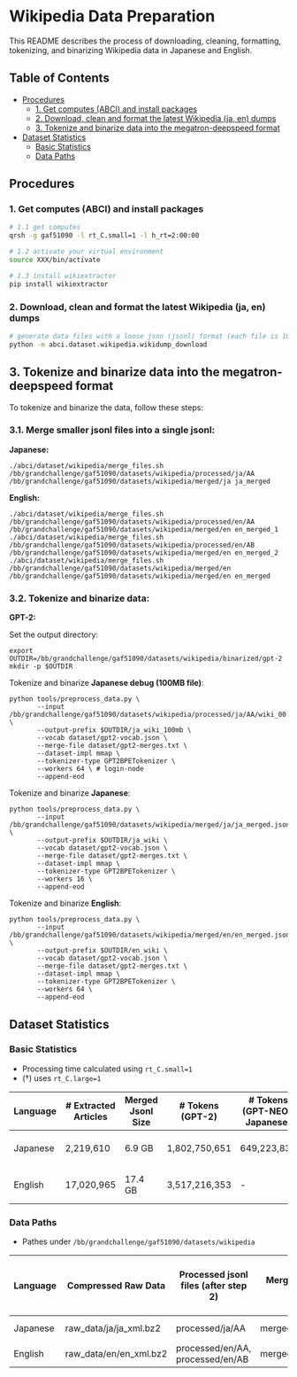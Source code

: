 # Wikipedia Data Preparation

This README describes the process of downloading, cleaning, formatting, tokenizing, and binarizing Wikipedia data in Japanese and English.

## Table of Contents
- [Procedures](#procedures)
  * [1. Get computes (ABCI) and install packages](#1-get-computes-abci-and-install-packages)
  * [2. Download, clean and format the latest Wikipedia (ja, en) dumps](#2-download-clean-and-format-the-latest-wikipedia-ja-en-dumps)
  * [3. Tokenize and binarize data into the megatron-deepspeed format](#3-tokenize-and-binarize-data-into-the-megatron-deepspeed-format)
- [Dataset Statistics](#dataset-statistics)
  * [Basic Statistics](#basic-statistics)
  * [Data Paths](#data-paths)

## Procedures

### 1. Get computes (ABCI) and install packages

```bash
# 1.1 get computes
qrsh -g gaf51090 -l rt_C.small=1 -l h_rt=2:00:00 

# 1.2 activate your virtual environment
source XXX/bin/activate

# 1.3 install wikiextractor
pip install wikiextractor
```

### 2. Download, clean and format the latest Wikipedia (ja, en) dumps

```bash
# generate data files with a loose json (jsonl) format (each file is 100MB)
python -m abci.dataset.wikipedia.wikidump_download
```

## 3. Tokenize and binarize data into the megatron-deepspeed format

To tokenize and binarize the data, follow these steps:

### 3.1. Merge smaller jsonl files into a single jsonl:

   **Japanese:**

   ```
   ./abci/dataset/wikipedia/merge_files.sh /bb/grandchallenge/gaf51090/datasets/wikipedia/processed/ja/AA /bb/grandchallenge/gaf51090/datasets/wikipedia/merged/ja ja_merged
   ```

   **English:**

   ```
   ./abci/dataset/wikipedia/merge_files.sh /bb/grandchallenge/gaf51090/datasets/wikipedia/processed/en/AA /bb/grandchallenge/gaf51090/datasets/wikipedia/merged/en en_merged_1
   ./abci/dataset/wikipedia/merge_files.sh /bb/grandchallenge/gaf51090/datasets/wikipedia/processed/en/AB /bb/grandchallenge/gaf51090/datasets/wikipedia/merged/en en_merged_2
   ./abci/dataset/wikipedia/merge_files.sh /bb/grandchallenge/gaf51090/datasets/wikipedia/merged/en /bb/grandchallenge/gaf51090/datasets/wikipedia/merged/en en_merged
   ```

### 3.2. Tokenize and binarize data:

   **GPT-2:**

   Set the output directory:

   ```
   export OUTDIR=/bb/grandchallenge/gaf51090/datasets/wikipedia/binarized/gpt-2
   mkdir -p $OUTDIR
   ```

   Tokenize and binarize **Japanese debug (100MB file)**:

   ```
   python tools/preprocess_data.py \
          --input /bb/grandchallenge/gaf51090/datasets/wikipedia/processed/ja/AA/wiki_00 \
          --output-prefix $OUTDIR/ja_wiki_100mb \
          --vocab dataset/gpt2-vocab.json \
          --merge-file dataset/gpt2-merges.txt \
          --dataset-impl mmap \
          --tokenizer-type GPT2BPETokenizer \
          --workers 64 \ # login-node
          --append-eod
   ```

   Tokenize and binarize **Japanese**:

   ```
   python tools/preprocess_data.py \
          --input /bb/grandchallenge/gaf51090/datasets/wikipedia/merged/ja/ja_merged.json \
          --output-prefix $OUTDIR/ja_wiki \
          --vocab dataset/gpt2-vocab.json \
          --merge-file dataset/gpt2-merges.txt \
          --dataset-impl mmap \
          --tokenizer-type GPT2BPETokenizer \
          --workers 16 \
          --append-eod
   ```

   Tokenize and binarize **English**:

   ```
   python tools/preprocess_data.py \
          --input /bb/grandchallenge/gaf51090/datasets/wikipedia/merged/en/en_merged.json \
          --output-prefix $OUTDIR/en_wiki \
          --vocab dataset/gpt2-vocab.json \
          --merge-file dataset/gpt2-merges.txt \
          --dataset-impl mmap \
          --tokenizer-type GPT2BPETokenizer \
          --workers 64 \
          --append-eod
   ```

## Dataset Statistics

### Basic Statistics

- Processing time calculated using `rt_C.small=1`
- (†) uses `rt_C.large=1`


| Language | # Extracted Articles | Merged Jsonl Size |  # Tokens (GPT-2) | # Tokens (GPT-NEOX Japanese) | Processing Times (2/3.1/3.2) |
| -------- | -------------------- | ----------------- | --------------- | --------------- | ----------------------------- |
| Japanese | 2,219,610            | 6.9 GB            | 1,802,750,651        | 649,223,839               | 38 mins / 1 <mins / 70<? mins |
| English  | 17,020,965           | 17.4 GB           | 3,517,216,353         | -               | 208 mins / 1 <mins     / 15† mins   |

### Data Paths

- Pathes under `/bb/grandchallenge/gaf51090/datasets/wikipedia`

| Language | Compressed Raw Data       | Processed jsonl files (after step 2) | Merged jsonl (after step 3.1) | Binarized Data (GPT-2) | Binarized Data (GPT-NEOX Japanese) |
| -------- | ------------------------- | ------------------------------------- | --------------------------- | --------------------- | --------------------- |
| Japanese | raw_data/ja/ja_xml.bz2 | processed/ja/AA            | merged/ja/ja_merged.json   | binarized/gpt-2/ja_wiki | -                     |
| English  | raw_data/en/en_xml.bz2 | processed/en/AA, processed/en/AB         | merged/en/en_merged.json                           | binarized/gpt-2/en_wiki | -                     |
